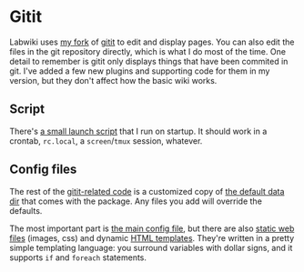 # Gitit

<!-- TODO explain notebook/ -->
<!-- TODO explain code/gitit -->
<!-- TODO explain code/scripts -->

Labwiki uses [my fork](https://github.com/jefdaj/gitit) of
[gitit](https://github.com/jgm/gitit) to edit and display pages. You can also
edit the files in the git repository directly, which is what I do most of the
time. One detail to remember is gitit only displays things that have been
commited in git. I've added a few new plugins and supporting code for them in
my version, but they don't affect how the basic wiki works.

Script
------

There's [a small launch script](/code/scripts/labwiki.sh) that I run on startup.
It should work in a crontab, `rc.local`, a `screen`/`tmux` session, whatever.

Config files
------------

The rest of the [gitit-related code](/code/gitit/) is a customized copy of [the
default data dir](https://github.com/jgm/gitit/tree/master/data) that comes
with the package. Any files you add will override the defaults.

The most important part is [the main config file](/code/gitit/gitit.conf), but
there are also [static web files](/code/gitit/static/) (images, css) and dynamic
[HTML templates](/code/gitit/templates/). They're written in a pretty simple
templating language: you surround variables with dollar signs, and it supports
`if` and `foreach` statements.
